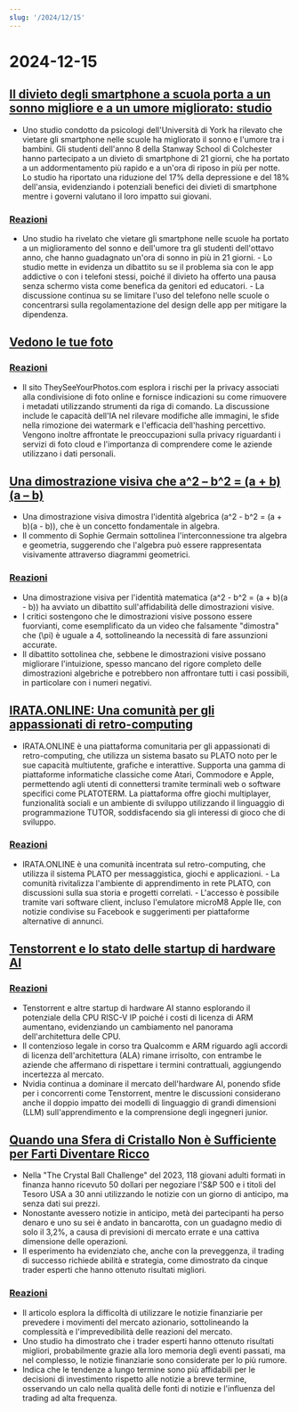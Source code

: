 ```yaml
---
slug: '/2024/12/15'
---
```


# 2024-12-15

## [Il divieto degli smartphone a scuola porta a un sonno migliore e a un umore migliorato: studio](https://www.york.ac.uk/news-and-events/news/2024/research/school-smartphone-ban-better-sleep/)

- Uno studio condotto da psicologi dell'Università di York ha rilevato che vietare gli smartphone nelle scuole ha migliorato il sonno e l'umore tra i bambini. Gli studenti dell'anno 8 della Stanway School di Colchester hanno partecipato a un divieto di smartphone di 21 giorni, che ha portato a un addormentamento più rapido e a un'ora di riposo in più per notte. Lo studio ha riportato una riduzione del 17% della depressione e del 18% dell'ansia, evidenziando i potenziali benefici dei divieti di smartphone mentre i governi valutano il loro impatto sui giovani.

### [Reazioni](https://news.ycombinator.com/item?id=42420352)

- Uno studio ha rivelato che vietare gli smartphone nelle scuole ha portato a un miglioramento del sonno e dell'umore tra gli studenti dell'ottavo anno, che hanno guadagnato un'ora di sonno in più in 21 giorni. - Lo studio mette in evidenza un dibattito su se il problema sia con le app addictive o con i telefoni stessi, poiché il divieto ha offerto una pausa senza schermo vista come benefica da genitori ed educatori. - La discussione continua su se limitare l'uso del telefono nelle scuole o concentrarsi sulla regolamentazione del design delle app per mitigare la dipendenza.

## [Vedono le tue foto](https://theyseeyourphotos.com/)

### [Reazioni](https://news.ycombinator.com/item?id=42419469)

- Il sito TheySeeYourPhotos.com esplora i rischi per la privacy associati alla condivisione di foto online e fornisce indicazioni su come rimuovere i metadati utilizzando strumenti da riga di comando. La discussione include le capacità dell'IA nel rilevare modifiche alle immagini, le sfide nella rimozione dei watermark e l'efficacia dell'hashing percettivo. Vengono inoltre affrontate le preoccupazioni sulla privacy riguardanti i servizi di foto cloud e l'importanza di comprendere come le aziende utilizzano i dati personali.

## [Una dimostrazione visiva che a^2 – b^2 = (a + b)(a – b)](https://www.futilitycloset.com/2024/12/15/tidy-2/)

- Una dimostrazione visiva dimostra l'identità algebrica \(a^2 - b^2 = (a + b)(a - b)\), che è un concetto fondamentale in algebra.
- Il commento di Sophie Germain sottolinea l'interconnessione tra algebra e geometria, suggerendo che l'algebra può essere rappresentata visivamente attraverso diagrammi geometrici.

### [Reazioni](https://news.ycombinator.com/item?id=42423409)

- Una dimostrazione visiva per l'identità matematica \(a^2 - b^2 = (a + b)(a - b)\) ha avviato un dibattito sull'affidabilità delle dimostrazioni visive.
- I critici sostengono che le dimostrazioni visive possono essere fuorvianti, come esemplificato da un video che falsamente "dimostra" che \(\pi\) è uguale a 4, sottolineando la necessità di fare assunzioni accurate.
- Il dibattito sottolinea che, sebbene le dimostrazioni visive possano migliorare l'intuizione, spesso mancano del rigore completo delle dimostrazioni algebriche e potrebbero non affrontare tutti i casi possibili, in particolare con i numeri negativi.

## [IRATA.ONLINE: Una comunità per gli appassionati di retro-computing](https://irata.online/)

- IRATA.ONLINE è una piattaforma comunitaria per gli appassionati di retro-computing, che utilizza un sistema basato su PLATO noto per le sue capacità multiutente, grafiche e interattive. Supporta una gamma di piattaforme informatiche classiche come Atari, Commodore e Apple, permettendo agli utenti di connettersi tramite terminali web o software specifici come PLATOTERM. La piattaforma offre giochi multiplayer, funzionalità sociali e un ambiente di sviluppo utilizzando il linguaggio di programmazione TUTOR, soddisfacendo sia gli interessi di gioco che di sviluppo.

### [Reazioni](https://news.ycombinator.com/item?id=42418982)

- IRATA.ONLINE è una comunità incentrata sul retro-computing, che utilizza il sistema PLATO per messaggistica, giochi e applicazioni. - La comunità rivitalizza l'ambiente di apprendimento in rete PLATO, con discussioni sulla sua storia e progetti correlati. - L'accesso è possibile tramite vari software client, incluso l'emulatore microM8 Apple IIe, con notizie condivise su Facebook e suggerimenti per piattaforme alternative di annunci.

## [Tenstorrent e lo stato delle startup di hardware AI](https://irrationalanalysis.substack.com/p/tenstorrent-and-the-state-of-ai-hardware)

### [Reazioni](https://news.ycombinator.com/item?id=42421157)

- Tenstorrent e altre startup di hardware AI stanno esplorando il potenziale della CPU RISC-V IP poiché i costi di licenza di ARM aumentano, evidenziando un cambiamento nel panorama dell'architettura delle CPU.
- Il contenzioso legale in corso tra Qualcomm e ARM riguardo agli accordi di licenza dell'architettura (ALA) rimane irrisolto, con entrambe le aziende che affermano di rispettare i termini contrattuali, aggiungendo incertezza al mercato.
- Nvidia continua a dominare il mercato dell'hardware AI, ponendo sfide per i concorrenti come Tenstorrent, mentre le discussioni considerano anche il doppio impatto dei modelli di linguaggio di grandi dimensioni (LLM) sull'apprendimento e la comprensione degli ingegneri junior.

## [Quando una Sfera di Cristallo Non è Sufficiente per Farti Diventare Ricco](https://elmwealth.com/crystal-ball/)

- Nella "The Crystal Ball Challenge" del 2023, 118 giovani adulti formati in finanza hanno ricevuto 50 dollari per negoziare l'S&P 500 e i titoli del Tesoro USA a 30 anni utilizzando le notizie con un giorno di anticipo, ma senza dati sui prezzi.
- Nonostante avessero notizie in anticipo, metà dei partecipanti ha perso denaro e uno su sei è andato in bancarotta, con un guadagno medio di solo il 3,2%, a causa di previsioni di mercato errate e una cattiva dimensione delle operazioni.
- Il esperimento ha evidenziato che, anche con la preveggenza, il trading di successo richiede abilità e strategia, come dimostrato da cinque trader esperti che hanno ottenuto risultati migliori.

### [Reazioni](https://news.ycombinator.com/item?id=42422077)

- Il articolo esplora la difficoltà di utilizzare le notizie finanziarie per prevedere i movimenti del mercato azionario, sottolineando la complessità e l'imprevedibilità delle reazioni del mercato.
- Uno studio ha dimostrato che i trader esperti hanno ottenuto risultati migliori, probabilmente grazie alla loro memoria degli eventi passati, ma nel complesso, le notizie finanziarie sono considerate per lo più rumore.
- Indica che le tendenze a lungo termine sono più affidabili per le decisioni di investimento rispetto alle notizie a breve termine, osservando un calo nella qualità delle fonti di notizie e l'influenza del trading ad alta frequenza.

<head>
  <meta property="og:title" content="Il divieto degli smartphone a scuola porta a un sonno migliore e a un umore migliorato: studio" />
  <meta property="og:type" content="website" />
  <meta property="og:image" content="https://og.cho.sh/api/og/?title=Il%20divieto%20degli%20smartphone%20a%20scuola%20porta%20a%20un%20sonno%20migliore%20e%20a%20un%20umore%20migliorato%3A%20studio&subheading=domenica%2015%20dicembre%202024%3A%20Riassunto%20di%20Hacker%20News" />
</head>
